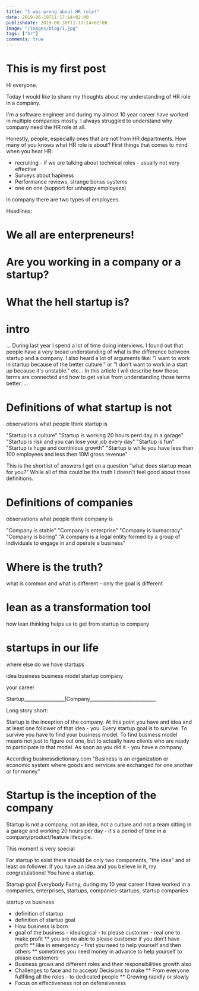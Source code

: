 ```yaml
---
title: "I was wrong about HR role!"
date: 2019-06-18T11:17:14+02:00
publishdate: 2019-08-30T11:17:14+02:00
image: "/images/blog/1.jpg"
tags: ["hr"]
comments: true
---
```

# This is my first post

Hi everyone.

Today I would like to share my thoughts about my understanding of HR role in a company.

I'm a software engineer and during my almost 10 year career have worked in multiple companies mostly.
I always struggled to understand why company need the HR role at all.


Honestly, people, especially ones that are not from HR departments. How many of you knows what HR role is about? 
First things that comes to mind when you hear HR:
* recruiting - if we are talking about technical roles - usually not very effective
* Surveys about hapiness
* Performance reviews, strange bonus systems
* one on one (support for unhappy employees)


in company there are two types of employees. 

Headlines:
# We all are enterpreneurs!
# Are you working in a company or a startup?
# What the hell startup is?

# intro
...
During last year I spend a lot of time doing interviews. I found out that people have a very broad understanding of what is the difference between startup and a company. 
I also heard a lot of arguments like: 
"I want to work in startup because of the better culture." 
or 
"I don't want to work in a start up because it's unstable." etc...
In this article I will describe how those terms are connected and how to get value from understanding those terms better.
...

# Definitions of what startup is not
 observations what people think startup is

"Startup is a culture"
"Startup is working 20 hours perd day in a garage"
"Startup is risk and you can lose your job every day"
"Startup is fun"
"Startup is huge and continious growth"
"Startup is while you have less than 100 employees and less then 10M gross revenue"

This is the shortlist of answers I get on a question "what does startup mean for you?"
While all of this could be the truth I doesn't feel good about those definitions.


# Definitions of companies
 observations what people think company is

 "Company is stable"
 "Company is enterprise"
 "Company is bureacracy"
 "Company is boring"
 "A company is a legal entity formed by a group of individuals to engage in and operate a business"

# Where is the truth?
 what is common and what is different - only the goal is different
# lean as a transformation tool
 how lean thinking helps us to get from startup to company
# startups in our life 
 where else do we have startups
 

idea
business
business model
startup
company

your career


Startup_________________|Company____________________________


Long story short:

Startup is the inception of the company. At this point you have and idea and at least one follower of that idea - you.
Every startup goal is to survive. To survive you have to find your business model.
To find business model means not just to figure out one, but to actually have clients who are ready to participate in that model. As soon as you did it - you have a company.



According businessdictionary.com
"Business is an organization or economic system where goods and services are exchanged for one another or for money"

# Startup is the inception of the company

Startup is not a company, not an idea, not a culture and not a team sitting in a garage and working 20 hours per day - it's a period of time in a company/product/feature lifecycle.

This moment is very special 

For startup to exist there should be only two components, "the idea" and at least on follower.
If you have an idea and you believe in it, my congratulations! You have a startup.



Startup goal
Everybody 
Funny, during my 10 year career I have worked in a companies, enterprises, startups, companies-startups, startup companies


startup vs business 
 * definition of startup
 * definition of startuo goal
 * How business is born
 * goal of the business - idealogical - to please customer - real one to make profit
 ** you are no able to please customer if you don't have profit
 ** like in emergency - first you need to help yourself and then others
 ** sometimes you need money in advance to help yourself to please customers
 * Business grows and different roles and their responsibilities growth also 
 * Challenges to face and to accept/ Decisions to make
 ** From everyone fullfiling all the roles - to dedicated people
 ** Growing rapidly or slowly
 * Focus on effectiveness not on defensiveness





